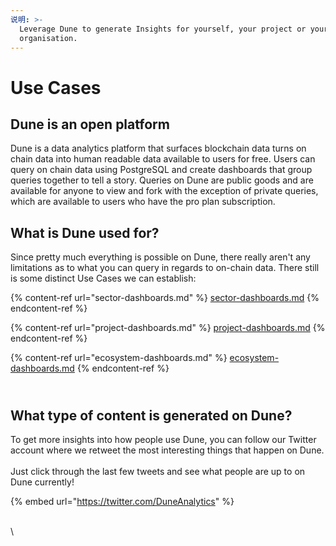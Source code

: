```yaml
---
说明: >-
  Leverage Dune to generate Insights for yourself, your project or your
  organisation.
---
```


# Use Cases

## Dune is an open platform

Dune is a data analytics platform that surfaces blockchain data turns on chain data into human readable data available to users for free. Users can query on chain data using PostgreSQL and create dashboards that group queries together to tell a story. Queries on Dune are public goods and are available for anyone to view and fork with the exception of private queries, which are available to users who have the pro plan subscription.&#x20;



## **What is Dune used for?**

Since pretty much everything is possible on Dune, there really aren't any limitations as to what you can query in regards to on-chain data. There still is some distinct Use Cases we can establish:&#x20;

{% content-ref url="sector-dashboards.md" %}
[sector-dashboards.md](sector-dashboards.md)
{% endcontent-ref %}

{% content-ref url="project-dashboards.md" %}
[project-dashboards.md](project-dashboards.md)
{% endcontent-ref %}

{% content-ref url="ecosystem-dashboards.md" %}
[ecosystem-dashboards.md](ecosystem-dashboards.md)
{% endcontent-ref %}

\
What type of content is generated on Dune?
------------------------------------------

To get more insights into how people use Dune, you can follow our Twitter account where we retweet the most interesting things that happen on Dune.\
&#x20;\
Just click through the last few tweets and see what people are up to on Dune currently!

{% embed url="https://twitter.com/DuneAnalytics" %}



&#x20;



\
\
